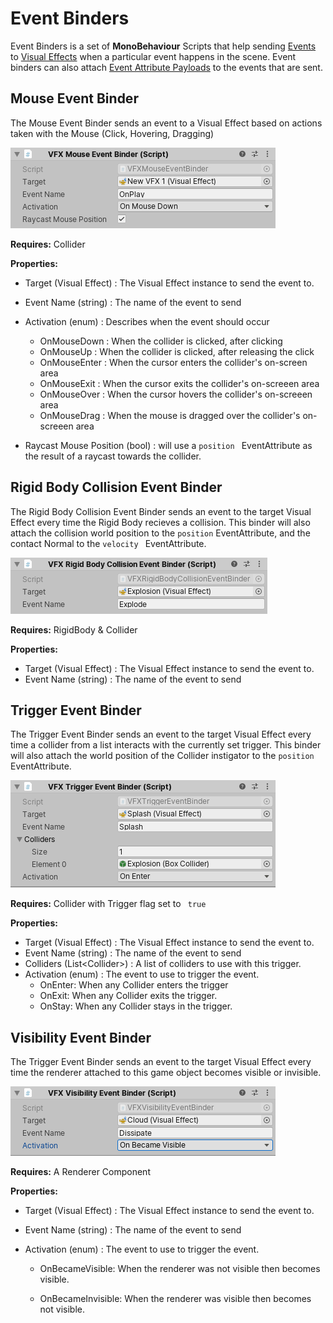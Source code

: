 # Event Binders

Event Binders is a set of **MonoBehaviour** Scripts that help sending [Events](Events.md) to [Visual Effects](VisualEffectComponent.md) when a particular event happens in the scene. Event binders can also attach [Event Attribute Payloads](Events.md#eventattribute-payloads) to the events that are sent.

## Mouse Event Binder

The Mouse Event Binder sends an event to a Visual Effect based on actions taken with the Mouse (Click, Hovering, Dragging)

![](Images/EventBinders-Mouse.png)

**Requires:** Collider

**Properties:**

* Target (Visual Effect) : The Visual Effect instance to send the event to.
* Event Name (string) : The name of the event to send
* Activation (enum) : Describes when the event should occur
  * OnMouseDown : When the collider is clicked, after clicking
  * OnMouseUp : When the collider is clicked, after releasing the click
  * OnMouseEnter : When the cursor enters the collider's on-screen area
  * OnMouseExit : When the cursor exits the collider's on-screeen area
  * OnMouseOver : When the cursor hovers the collider's on-screeen area
  * OnMouseDrag : When the mouse is dragged over the collider's on-screeen area

* Raycast Mouse Position (bool) : will use a `position ` EventAttribute as the result of a raycast towards the collider.

## Rigid Body Collision Event Binder

The Rigid Body Collision Event Binder sends an event to the target Visual Effect every time the Rigid Body recieves a collision. This binder will also attach the collision world position to the `position` EventAttribute, and the contact Normal to the `velocity ` EventAttribute.



![](Images/EventBinders-RBCollision.png)

**Requires:** RigidBody & Collider

**Properties:**

- Target (Visual Effect) : The Visual Effect instance to send the event to.
- Event Name (string) : The name of the event to send

## Trigger Event Binder

The Trigger Event Binder sends an event to the target Visual Effect every time a collider from a list interacts with the currently set trigger. This binder will also attach the world position of the Collider instigator to the `position` EventAttribute.



![](Images/EventBinders-Trigger.png)

**Requires:** Collider with Trigger flag set to ` true` 

**Properties:**

- Target (Visual Effect) : The Visual Effect instance to send the event to.
- Event Name (string) : The name of the event to send
- Colliders (List\<Collider\>) : A list of colliders to use with this trigger.
- Activation (enum) : The event to use to trigger the event.
  - OnEnter: When any Collider enters the trigger
  - OnExit: When any Collider exits the trigger.
  - OnStay: When any Collider stays in the trigger.

## Visibility Event Binder

The Trigger Event Binder sends an event to the target Visual Effect every time the renderer attached to this game object becomes visible or invisible.

![](Images/EventBinders-Visibility.png)

**Requires:** A Renderer Component

**Properties:**

- Target (Visual Effect) : The Visual Effect instance to send the event to.

- Event Name (string) : The name of the event to send

- Activation (enum) : The event to use to trigger the event.

  - OnBecameVisible: When the renderer was not visible then becomes visible.

  - OnBecameInvisible:  When the renderer was visible then becomes not visible.

    